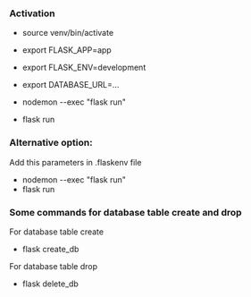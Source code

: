### Activation

- source venv/bin/activate

- export FLASK_APP=app

- export FLASK_ENV=development

- export DATABASE_URL=...

- nodemon --exec "flask run"

- flask run

### Alternative option:

Add this parameters in .flaskenv file
- nodemon --exec "flask run"
- flask run

### Some commands for database table create and drop

For database table create

- flask create_db

For database table drop

- flask delete_db
